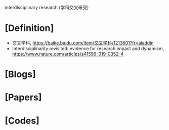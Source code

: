 interdisciplinary research (学科交叉研究)

# [Definition]
+ 交叉学科, https://baike.baidu.com/item/交叉学科/1213601?fr=aladdin
+ Interdisciplinarity revisited: evidence for research impact and dynamism, https://www.nature.com/articles/s41599-019-0352-4

# [Blogs]

# [Papers]

# [Codes]

